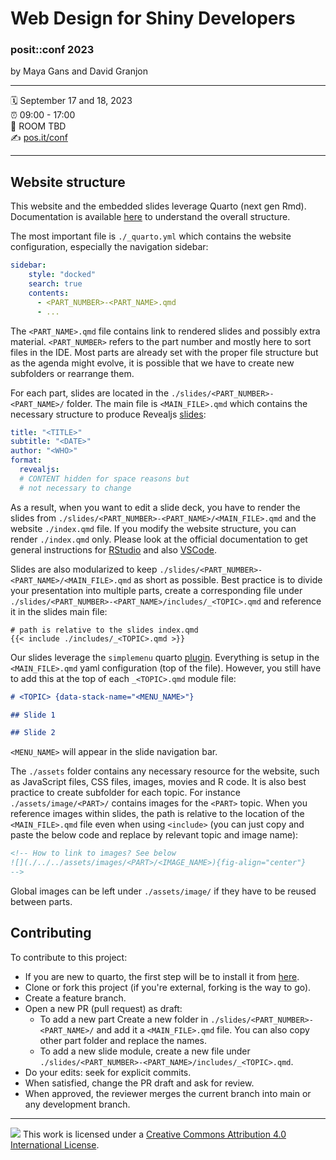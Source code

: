 Web Design for Shiny Developers
================

### posit::conf 2023

by Maya Gans and David Granjon

-----

:spiral_calendar: September 17 and 18, 2023  
:alarm_clock:     09:00 - 17:00  
:hotel:           ROOM TBD  
:writing_hand:    [pos.it/conf](http://pos.it/conf)

-----

## Website structure

This website and the embedded slides leverage Quarto (next gen Rmd). Documentation is available [here](https://quarto.org/docs/websites/) to understand the overall structure.

The most important file is `./_quarto.yml` which contains the website configuration, especially the navigation sidebar:

```yaml
sidebar:
    style: "docked"
    search: true
    contents:
      - <PART_NUMBER>-<PART_NAME>.qmd
      - ...
```

The `<PART_NAME>.qmd` file contains link to rendered slides and possibly extra material. `<PART_NUMBER>` refers to the part number and mostly here to sort files in the IDE. Most parts are already set with the proper file structure but as the agenda might evolve, it is possible that we have to create new subfolders or rearrange them.

For each part, slides are located in the `./slides/<PART_NUMBER>-<PART_NAME>/` folder. The main file is `<MAIN_FILE>.qmd` which contains the necessary structure to produce Revealjs [slides](https://quarto.org/docs/presentations/revealjs/):

```yaml
title: "<TITLE>"
subtitle: "<DATE>"
author: "<WHO>"
format: 
  revealjs:
  # CONTENT hidden for space reasons but
  # not necessary to change
```

As a result, when you want to edit a slide deck, you have to render the slides from `./slides/<PART_NUMBER>-<PART_NAME>/<MAIN_FILE>.qmd` and the website `./index.qmd` file. If you modify the website structure, you can render `./index.qmd` only. Please look at the official documentation to get general instructions for [RStudio](https://quarto.org/docs/get-started/hello/rstudio.html#rendering) and also [VSCode](https://quarto.org/docs/get-started/hello/vscode.html#render-and-preview).

Slides are also modularized to keep `./slides/<PART_NUMBER>-<PART_NAME>/<MAIN_FILE>.qmd` as short as possible. Best practice is to divide your presentation into multiple parts, create a corresponding file under `./slides/<PART_NUMBER>-<PART_NAME>/includes/_<TOPIC>.qmd` and reference it in the slides main file:

```shell
# path is relative to the slides index.qmd
{{< include ./includes/_<TOPIC>.qmd >}}
```

Our slides leverage the `simplemenu` quarto [plugin](https://github.com/Martinomagnifico/quarto-simplemenu). Everything is setup in the `<MAIN_FILE>.qmd` yaml configuration (top of the file). However, you still have to add this at the top of each `_<TOPIC>.qmd` module file:

```md
# <TOPIC> {data-stack-name="<MENU_NAME>"}

## Slide 1

## Slide 2
```

`<MENU_NAME>` will appear in the slide navigation bar.

The `./assets` folder contains any necessary resource for the website, such as JavaScript files, CSS files, images, movies and R code. It is also best practice to create subfolder for each topic. For instance `./assets/image/<PART>/` contains images for the `<PART>` topic. When you reference images within slides, the path is relative to the location of the `<MAIN_FILE>.qmd` file even when using `<include>` (you can just copy and paste the below code and replace by relevant topic and image name):

```html
<!-- How to link to images? See below
![](./../../assets/images/<PART>/<IMAGE_NAME>){fig-align="center"}
-->
```

Global images can be left under `./assets/image/` if they have to be reused between parts. 

## Contributing

To contribute to this project:

- If you are new to quarto, the first step will be to install it from [here](https://quarto.org/docs/download/).
- Clone or fork this project (if you're external, forking is the way to go). 
- Create a feature branch.
- Open a new PR (pull request) as draft: 
    - To add a new part Create a new folder in `./slides/<PART_NUMBER>-<PART_NAME>/` and add it a `<MAIN_FILE>.qmd` file. You can also copy other part folder and replace the names.
    - To add a new slide module, create a new file under `./slides/<PART_NUMBER>-<PART_NAME>/includes/_<TOPIC>.qmd`.
- Do your edits: seek for explicit commits. 
- When satisfied, change the PR draft and ask for review.
- When approved, the reviewer merges the current branch into main or any development branch.

-----

![](https://i.creativecommons.org/l/by/4.0/88x31.png) This work is
licensed under a [Creative Commons Attribution 4.0 International
License](https://creativecommons.org/licenses/by/4.0/).